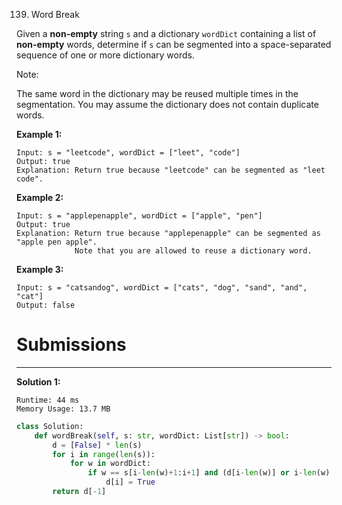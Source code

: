 139. Word Break

Given a **non-empty** string `s` and a dictionary `wordDict` containing a list of **non-empty** words, determine if `s` can be segmented into a space-separated sequence of one or more dictionary words.

Note:

The same word in the dictionary may be reused multiple times in the segmentation.
You may assume the dictionary does not contain duplicate words.

**Example 1:**
```
Input: s = "leetcode", wordDict = ["leet", "code"]
Output: true
Explanation: Return true because "leetcode" can be segmented as "leet code".
```

**Example 2:**
```
Input: s = "applepenapple", wordDict = ["apple", "pen"]
Output: true
Explanation: Return true because "applepenapple" can be segmented as "apple pen apple".
             Note that you are allowed to reuse a dictionary word.
```

**Example 3:**
```
Input: s = "catsandog", wordDict = ["cats", "dog", "sand", "and", "cat"]
Output: false
```
# Submissions
---
**Solution 1:**
```
Runtime: 44 ms
Memory Usage: 13.7 MB
```
```python
class Solution:
    def wordBreak(self, s: str, wordDict: List[str]) -> bool:
        d = [False] * len(s)    
        for i in range(len(s)):
            for w in wordDict:
                if w == s[i-len(w)+1:i+1] and (d[i-len(w)] or i-len(w) == -1):
                    d[i] = True
        return d[-1]
```
